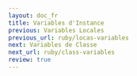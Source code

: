 ```yaml
---
layout: doc_fr
title: Variables d'Instance 
previous: Variables Locales
previous_url: ruby/locas-variables
next: Variables de Classe
next_url: ruby/class-variables
review: true
---
```

